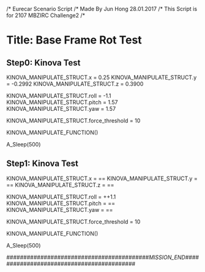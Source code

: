 /* Eurecar Scenario Script 
/* Made By Jun Hong 28.01.2017
/* This Script is for 2107 MBZIRC Challenge2
/*

# Title: Base Frame Rot Test

## Step0: Kinova Test

KINOVA_MANIPULATE_STRUCT.x = 0.25
KINOVA_MANIPULATE_STRUCT.y = -0.2992
KINOVA_MANIPULATE_STRUCT.z = 0.3900

KINOVA_MANIPULATE_STRUCT.roll = -1.1
KINOVA_MANIPULATE_STRUCT.pitch = 1.57
KINOVA_MANIPULATE_STRUCT.yaw = 1.57

KINOVA_MANIPULATE_STRUCT.force_threshold = 10

KINOVA_MANIPULATE_FUNCTION()

A_Sleep(500)

## Step1: Kinova Test

KINOVA_MANIPULATE_STRUCT.x = ==
KINOVA_MANIPULATE_STRUCT.y = ==
KINOVA_MANIPULATE_STRUCT.z = ==

KINOVA_MANIPULATE_STRUCT.roll = ++1.1
KINOVA_MANIPULATE_STRUCT.pitch = ==
KINOVA_MANIPULATE_STRUCT.yaw = ==

KINOVA_MANIPULATE_STRUCT.force_threshold = 10

KINOVA_MANIPULATE_FUNCTION()

A_Sleep(500)

##########################################_MISSION_END_##########################################
